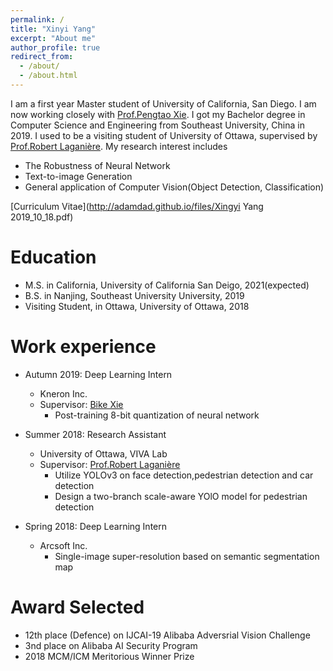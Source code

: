 ```yaml
---
permalink: /
title: "Xinyi Yang"
excerpt: "About me"
author_profile: true
redirect_from: 
  - /about/
  - /about.html
---
```


I am a first year Master student of University of California, San Diego. I am now working closely with [Prof.Pengtao Xie](http://www.cs.cmu.edu/~pengtaox/). I got my Bachelor degree in Computer Science and Engineering from Southeast University, China in 2019. I used to be a visiting student of University of Ottawa, supervised by [Prof.Robert Laganière](http://www.site.uottawa.ca/~laganier/). My research interest includes

* The Robustness of Neural Network
* Text-to-image Generation
* General application of Computer Vision(Object Detection, Classification)

[Curriculum Vitae](http://adamdad.github.io/files/Xingyi Yang 2019_10_18.pdf)

Education
======
* M.S. in California, University of California San Deigo, 2021(expected)
* B.S. in Nanjing, Southeast University University, 2019
* Visiting Student, in Ottawa, University of Ottawa, 2018

Work experience
======
* Autumn 2019: Deep Learning Intern
  * Kneron Inc.
  * Supervisor: [Bike Xie](https://www.linkedin.com/in/bike-xie-82069b18/)
    * Post-training 8-bit quantization of neural network

* Summer 2018: Research Assistant
  * University of Ottawa, VIVA Lab
  * Supervisor: [Prof.Robert Laganière](http://www.site.uottawa.ca/~laganier/)
    * Utilize YOLOv3 on face detection,pedestrian detection and car detection
    * Design a two-branch scale-aware YOlO model for pedestrian detection
  

* Spring 2018: Deep Learning Intern
  * Arcsoft Inc.
    * Single-image super-resolution based on semantic segmentation map
  
Award Selected
=======
* 12th place (Defence) on IJCAI-19 Alibaba Adversrial Vision Challenge
* 3nd place on Alibaba AI Security Program
* 2018 MCM/ICM Meritorious Winner Prize

